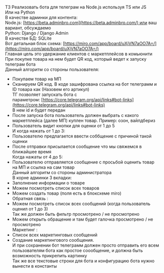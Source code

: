 ТЗ
Реализовать бота для телеграм на Node.js используя TS или JS  
Или на Python  
В качестве админки для контента:  
Node.js: [https://beta.adminbro.com](https://beta.adminbro.com/) или ваш вариант, обсуждаемо  
Python: Django / Django Admin  
В качестве БД: SQLite  
Вот детальная блок схема: [https://miro.com/app/board/uXjVN7aOO7A=/](https://miro.com/app/board/uXjVN7aOO7A=/)  
Главная цель это удержание клиентов с маркетплейсов в комьюнити  
При покупке товара на нем будет QR код, который ведет к запуску телеграм бота  
Данный алгоритм со стороны пользователя:  
- Покупаем товар на МП  
- Сканируем QR код. В коде зашифрована ссылка на бот телеграмм и ID товара как (Назовем его артикул)  
ТГ позволяет запускать бота с параметром: [https://core.telegram.org/api/links#bot-links](https://core.telegram.org/api/links#bot-links)  
В нем id и будет передан  
- После запуска бота пользователь должен выбрать с какого маркетплейса (далее МП) куплен товар. Пример: озон, вайлдбериз  
- Пользователь видит кнопки для оценки от 1 до 5  
И когда нажать от 1 до 3:  
- Пользователю предлагается ввести соббщение с причиной такой оценки  
- После отправки присылается сообщение что мы свяжемся в ближайшее время  
Когда нажаты от 4 до 5:  
- Пользователю отправляется сообщение с просьбой оценить товар на МП и ссылка на сам товар  
Данный алгоритм со стороны администратора  
В корне админки 3 вкладки:  
- Заполнение информации о товаре  
- Можем посмотреть список всех товаров  
- Можем создать товар (поля есть в блоксхеме miro)  
Обратная связь :  
- Можем посмотреть список всех сообщений (когда пользователь оценил от 1 до 3)  
Так же должен быть фильтр просмотрено / не просмотрено  
- Можем открыть обращение и там будет галочка просмотрено / не просмотрено  
Маркетинг :  
- Список всех маркетинговых сообщений  
- Создание маркетингового сообщения.  
И при сохранении бот телеграмм должен просто отправить его всем пользователям бота как простое соообщение, и должна быть возможность прикрепить картинку  
Так же все текстовые строки для бота и конфигурацию бота нужно вынести в константы
